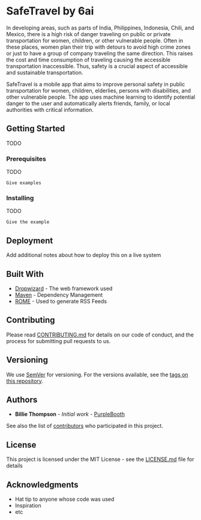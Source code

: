 # SafeTravel by 6ai

In developing areas, such as parts of India, Philippines, Indonesia, Chili, and Mexico, there is a high risk of danger traveling on public or private transportation for women, children, or other vulnerable people.
Often in these places, women plan their trip with detours to avoid high crime zones or just to have a group of company traveling the same direction. This raises the cost and time consumption of traveling causing the accessible transportation inaccessible.
Thus, safety is a crucial aspect of accessible and sustainable transportation. 

SafeTravel is a mobile app that aims to improve personal safety in public transportation for women, children, elderlies, persons with disabilities, and other vulnerable people.
The app uses machine learning to identify potential danger to the user and automatically alerts friends, family, or local authorities with critical information.


## Getting Started

TODO

### Prerequisites

TODO

```
Give examples
```

### Installing

TODO

```
Give the example
```

## Deployment

Add additional notes about how to deploy this on a live system

## Built With

* [Dropwizard](http://www.dropwizard.io/1.0.2/docs/) - The web framework used
* [Maven](https://maven.apache.org/) - Dependency Management
* [ROME](https://rometools.github.io/rome/) - Used to generate RSS Feeds

## Contributing

Please read [CONTRIBUTING.md](https://gist.github.com/PurpleBooth/b24679402957c63ec426) for details on our code of conduct, and the process for submitting pull requests to us.

## Versioning

We use [SemVer](http://semver.org/) for versioning. For the versions available, see the [tags on this repository](https://github.com/your/project/tags). 

## Authors

* **Billie Thompson** - *Initial work* - [PurpleBooth](https://github.com/PurpleBooth)

See also the list of [contributors](https://github.com/your/project/contributors) who participated in this project.

## License

This project is licensed under the MIT License - see the [LICENSE.md](LICENSE.md) file for details

## Acknowledgments

* Hat tip to anyone whose code was used
* Inspiration
* etc
